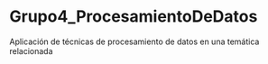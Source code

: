 # Grupo4_ProcesamientoDeDatos
Aplicación de técnicas de procesamiento de datos en una temática relacionada
